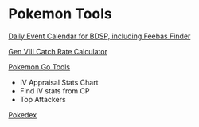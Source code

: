 # Pokemon Tools

[Daily Event Calendar for BDSP, including Feebas Finder](https://g2384.github.io/pokemon-tools/BDSP-Daily-Event-Calendar.html)

[Gen VIII Catch Rate Calculator](https://g2384.github.io/pokemon-tools/Catch-Rate-Calculator.html)

[Pokemon Go Tools](https://g2384.github.io/pokemon-tools/Pokemon-Go.html)

- IV Appraisal Stats Chart
- Find IV stats from CP
- Top Attackers

[Pokedex](https://g2384.github.io/pokemon-tools/pokedex.html)
